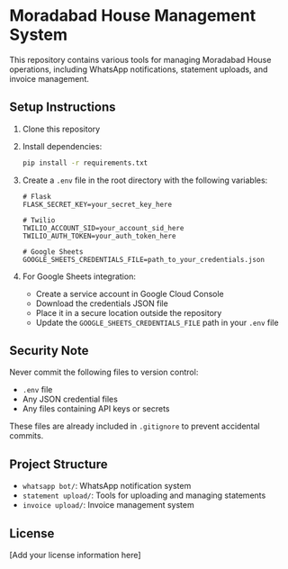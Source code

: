 # Moradabad House Management System

This repository contains various tools for managing Moradabad House operations, including WhatsApp notifications, statement uploads, and invoice management.

## Setup Instructions

1. Clone this repository
2. Install dependencies:
   ```bash
   pip install -r requirements.txt
   ```

3. Create a `.env` file in the root directory with the following variables:
   ```
   # Flask
   FLASK_SECRET_KEY=your_secret_key_here

   # Twilio
   TWILIO_ACCOUNT_SID=your_account_sid_here
   TWILIO_AUTH_TOKEN=your_auth_token_here

   # Google Sheets
   GOOGLE_SHEETS_CREDENTIALS_FILE=path_to_your_credentials.json
   ```

4. For Google Sheets integration:
   - Create a service account in Google Cloud Console
   - Download the credentials JSON file
   - Place it in a secure location outside the repository
   - Update the `GOOGLE_SHEETS_CREDENTIALS_FILE` path in your `.env` file

## Security Note

Never commit the following files to version control:
- `.env` file
- Any JSON credential files
- Any files containing API keys or secrets

These files are already included in `.gitignore` to prevent accidental commits.

## Project Structure

- `whatsapp bot/`: WhatsApp notification system
- `statement upload/`: Tools for uploading and managing statements
- `invoice upload/`: Invoice management system

## License

[Add your license information here] 
